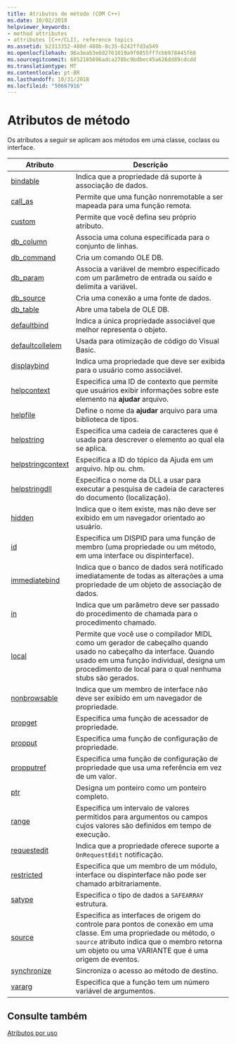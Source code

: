 ```yaml
---
title: Atributos de método (COM C++)
ms.date: 10/02/2018
helpviewer_keywords:
- method attributes
- attributes [C++/CLI], reference topics
ms.assetid: b2313352-480d-488b-8c35-6242ffd3a549
ms.openlocfilehash: 96a3eab3e6d2761019a9f0855ff7cbb978445f68
ms.sourcegitcommit: 6052185696adca270bc9bdbec45a626dd89cdcdd
ms.translationtype: MT
ms.contentlocale: pt-BR
ms.lasthandoff: 10/31/2018
ms.locfileid: "50667916"
---
```

# <a name="method-attributes"></a>Atributos de método

Os atributos a seguir se aplicam aos métodos em uma classe, coclass ou interface.

|Atributo|Descrição|
|---------------|-----------------|
|[bindable](bindable.md)|Indica que a propriedade dá suporte à associação de dados.|
|[call_as](call-as.md)|Permite que uma função nonremotable a ser mapeada para uma função remota.|
|[custom](custom-cpp.md)|Permite que você defina seu próprio atributo.|
|[db_column](db-column.md)|Associa uma coluna especificada para o conjunto de linhas.|
|[db_command](db-command.md)|Cria um comando OLE DB.|
|[db_param](db-param.md)|Associa a variável de membro especificado com um parâmetro de entrada ou saído e delimita a variável.|
|[db_source](db-source.md)|Cria uma conexão a uma fonte de dados.|
|[db_table](db-table.md)|Abre uma tabela de OLE DB.|
|[defaultbind](defaultbind.md)|Indica a única propriedade associável que melhor representa o objeto.|
|[defaultcollelem](defaultcollelem.md)|Usada para otimização de código do Visual Basic.|
|[displaybind](displaybind.md)|Indica uma propriedade que deve ser exibida para o usuário como associável.|
|[helpcontext](helpcontext.md)|Especifica uma ID de contexto que permite que usuários exibir informações sobre este elemento na **ajudar** arquivo.|
|[helpfile](helpfile.md)|Define o nome da **ajudar** arquivo para uma biblioteca de tipos.|
|[helpstring](helpstring.md)|Especifica uma cadeia de caracteres que é usada para descrever o elemento ao qual ela se aplica.|
|[helpstringcontext](helpstringcontext.md)|Especifica a ID do tópico da Ajuda em um arquivo. hlp ou. chm.|
|[helpstringdll](helpstringdll.md)|Especifica o nome da DLL a usar para executar a pesquisa de cadeia de caracteres do documento (localização).|
|[hidden](hidden.md)|Indica que o item existe, mas não deve ser exibido em um navegador orientado ao usuário.|
|[id](id.md)|Especifica um DISPID para uma função de membro (uma propriedade ou um método, em uma interface ou dispinterface).|
|[immediatebind](immediatebind.md)|Indica que o banco de dados será notificado imediatamente de todas as alterações a uma propriedade de um objeto de associação de dados.|
|[in](in-cpp.md)|Indica que um parâmetro deve ser passado do procedimento de chamada para o procedimento chamado.|
|[local](local-cpp.md)|Permite que você use o compilador MIDL como um gerador de cabeçalho quando usado no cabeçalho da interface. Quando usado em uma função individual, designa um procedimento de local para o qual nenhuma stubs são gerados.|
|[nonbrowsable](nonbrowsable.md)|Indica que um membro de interface não deve ser exibido em um navegador de propriedade.|
|[propget](propget.md)|Especifica uma função de acessador de propriedade.|
|[propput](propput.md)|Especifica uma função de configuração de propriedade.|
|[propputref](propputref.md)|Especifica uma função de configuração de propriedade que usa uma referência em vez de um valor.|
|[ptr](ptr.md)|Designa um ponteiro como um ponteiro completo.|
|[range](range-cpp.md)|Especifica um intervalo de valores permitidos para argumentos ou campos cujos valores são definidos em tempo de execução.|
|[requestedit](requestedit.md)|Indica que a propriedade oferece suporte a `OnRequestEdit` notificação.|
|[restricted](restricted.md)|Especifica que um membro de um módulo, interface ou dispinterface não pode ser chamado arbitrariamente.|
|[satype](satype.md)|Especifica o tipo de dados a `SAFEARRAY` estrutura.|
|[source](source-cpp.md)|Especifica as interfaces de origem do controle para pontos de conexão em uma classe. Em uma propriedade ou método, o `source` atributo indica que o membro retorna um objeto ou uma VARIANTE que é uma origem de eventos.|
|[synchronize](synchronize.md)|Sincroniza o acesso ao método de destino.|
|[vararg](vararg.md)|Especifica que a função tem um número variável de argumentos.|

## <a name="see-also"></a>Consulte também

[Atributos por uso](attributes-by-usage.md)